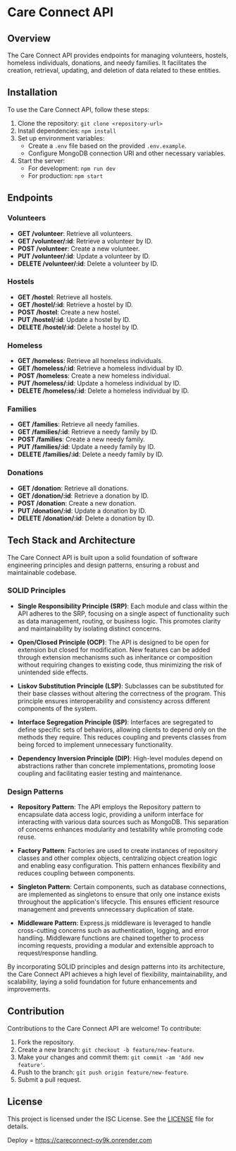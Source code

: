 ﻿# Care Connect API

## Overview

The Care Connect API provides endpoints for managing volunteers, hostels, homeless individuals, donations, and needy families. It facilitates the creation, retrieval, updating, and deletion of data related to these entities.

## Installation

To use the Care Connect API, follow these steps:

1. Clone the repository: `git clone <repository-url>`
2. Install dependencies: `npm install`
3. Set up environment variables:
   - Create a `.env` file based on the provided `.env.example`.
   - Configure MongoDB connection URI and other necessary variables.
4. Start the server:
   - For development: `npm run dev`
   - For production: `npm start`

## Endpoints

### Volunteers

- **GET /volunteer**: Retrieve all volunteers.
- **GET /volunteer/:id**: Retrieve a volunteer by ID.
- **POST /volunteer**: Create a new volunteer.
- **PUT /volunteer/:id**: Update a volunteer by ID.
- **DELETE /volunteer/:id**: Delete a volunteer by ID.

### Hostels

- **GET /hostel**: Retrieve all hostels.
- **GET /hostel/:id**: Retrieve a hostel by ID.
- **POST /hostel**: Create a new hostel.
- **PUT /hostel/:id**: Update a hostel by ID.
- **DELETE /hostel/:id**: Delete a hostel by ID.

### Homeless

- **GET /homeless**: Retrieve all homeless individuals.
- **GET /homeless/:id**: Retrieve a homeless individual by ID.
- **POST /homeless**: Create a new homeless individual.
- **PUT /homeless/:id**: Update a homeless individual by ID.
- **DELETE /homeless/:id**: Delete a homeless individual by ID.

### Families

- **GET /families**: Retrieve all needy families.
- **GET /families/:id**: Retrieve a needy family by ID.
- **POST /families**: Create a new needy family.
- **PUT /families/:id**: Update a needy family by ID.
- **DELETE /families/:id**: Delete a needy family by ID.

### Donations

- **GET /donation**: Retrieve all donations.
- **GET /donation/:id**: Retrieve a donation by ID.
- **POST /donation**: Create a new donation.
- **PUT /donation/:id**: Update a donation by ID.
- **DELETE /donation/:id**: Delete a donation by ID.

## Tech Stack and Architecture

The Care Connect API is built upon a solid foundation of software engineering principles and design patterns, ensuring a robust and maintainable codebase.

### SOLID Principles

- **Single Responsibility Principle (SRP)**: Each module and class within the API adheres to the SRP, focusing on a single aspect of functionality such as data management, routing, or business logic. This promotes clarity and maintainability by isolating distinct concerns.

- **Open/Closed Principle (OCP)**: The API is designed to be open for extension but closed for modification. New features can be added through extension mechanisms such as inheritance or composition without requiring changes to existing code, thus minimizing the risk of unintended side effects.

- **Liskov Substitution Principle (LSP)**: Subclasses can be substituted for their base classes without altering the correctness of the program. This principle ensures interoperability and consistency across different components of the system.

- **Interface Segregation Principle (ISP)**: Interfaces are segregated to define specific sets of behaviors, allowing clients to depend only on the methods they require. This reduces coupling and prevents classes from being forced to implement unnecessary functionality.

- **Dependency Inversion Principle (DIP)**: High-level modules depend on abstractions rather than concrete implementations, promoting loose coupling and facilitating easier testing and maintenance.

### Design Patterns

- **Repository Pattern**: The API employs the Repository pattern to encapsulate data access logic, providing a uniform interface for interacting with various data sources such as MongoDB. This separation of concerns enhances modularity and testability while promoting code reuse.

- **Factory Pattern**: Factories are used to create instances of repository classes and other complex objects, centralizing object creation logic and enabling easy configuration. This pattern enhances flexibility and reduces coupling between components.

- **Singleton Pattern**: Certain components, such as database connections, are implemented as singletons to ensure that only one instance exists throughout the application's lifecycle. This ensures efficient resource management and prevents unnecessary duplication of state.

- **Middleware Pattern**: Express.js middleware is leveraged to handle cross-cutting concerns such as authentication, logging, and error handling. Middleware functions are chained together to process incoming requests, providing a modular and extensible approach to request/response handling.

By incorporating SOLID principles and design patterns into its architecture, the Care Connect API achieves a high level of flexibility, maintainability, and scalability, laying a solid foundation for future enhancements and improvements.

## Contribution

Contributions to the Care Connect API are welcome! To contribute:

1. Fork the repository.
2. Create a new branch: `git checkout -b feature/new-feature`.
3. Make your changes and commit them: `git commit -am 'Add new feature'`.
4. Push to the branch: `git push origin feature/new-feature`.
5. Submit a pull request.

## License

This project is licensed under the ISC License. See the [LICENSE](LICENSE) file for details.

Deploy = https://careconnect-oy9k.onrender.com
